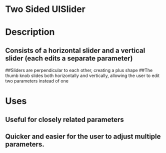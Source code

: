# Two Sided UISlider

Description
==========

## Consists of a horizontal slider and a vertical slider (each edits a separate parameter)
##Sliders are perpendicular to each other, creating a plus shape
##The thumb knob slides both horizontally and vertically, allowing the user to edit two parameters instead of one

# Uses

## Useful for closely related parameters
## Quicker and easier for the user to adjust multiple parameters.

